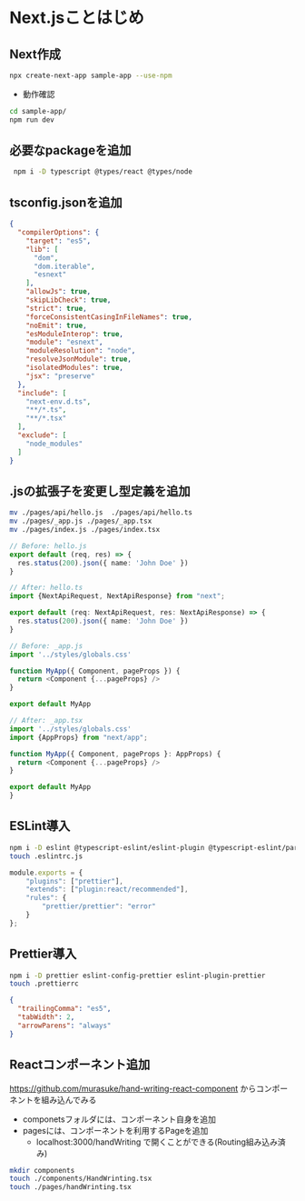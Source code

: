 # Next.jsことはじめ

## Next作成

```bash
npx create-next-app sample-app --use-npm
```
* 動作確認

```bash
cd sample-app/
npm run dev
```
## 必要なpackageを追加
```bash
 npm i -D typescript @types/react @types/node

```

## tsconfig.jsonを追加
```json
{
  "compilerOptions": {
    "target": "es5",
    "lib": [
      "dom",
      "dom.iterable",
      "esnext"
    ],
    "allowJs": true,
    "skipLibCheck": true,
    "strict": true,
    "forceConsistentCasingInFileNames": true,
    "noEmit": true,
    "esModuleInterop": true,
    "module": "esnext",
    "moduleResolution": "node",
    "resolveJsonModule": true,
    "isolatedModules": true,
    "jsx": "preserve"
  },
  "include": [
    "next-env.d.ts",
    "**/*.ts",
    "**/*.tsx"
  ],
  "exclude": [
    "node_modules"
  ]
}
```

## .jsの拡張子を変更し型定義を追加

```bash
mv ./pages/api/hello.js  ./pages/api/hello.ts
mv ./pages/_app.js ./pages/_app.tsx
mv ./pages/index.js ./pages/index.tsx
```

```typescript
// Before: hello.js
export default (req, res) => {
  res.status(200).json({ name: 'John Doe' })
}

// After: hello.ts
import {NextApiRequest, NextApiResponse} from "next";

export default (req: NextApiRequest, res: NextApiResponse) => {
  res.status(200).json({ name: 'John Doe' })
}
```


```typescript
// Before: _app.js
import '../styles/globals.css'

function MyApp({ Component, pageProps }) {
  return <Component {...pageProps} />
}

export default MyApp

// After: _app.tsx
import '../styles/globals.css'
import {AppProps} from "next/app";

function MyApp({ Component, pageProps }: AppProps) {
  return <Component {...pageProps} />
}

export default MyApp
}
```

## ESLint導入

```bash
npm i -D eslint @typescript-eslint/eslint-plugin @typescript-eslint/parser
touch .eslintrc.js
```

```javascript
module.exports = {
    "plugins": ["prettier"],
    "extends": ["plugin:react/recommended"],
    "rules": {
        "prettier/prettier": "error"
    }
};
```

## Prettier導入

```bash
npm i -D prettier eslint-config-prettier eslint-plugin-prettier
touch .prettierrc
```

```json
{
  "trailingComma": "es5",
  "tabWidth": 2,
  "arrowParens": "always"
}
```


## Reactコンポーネント追加

https://github.com/murasuke/hand-writing-react-component
からコンポーネントを組み込んでみる

* componetsフォルダには、コンポーネント自身を追加
* pagesには、コンポーネントを利用するPageを追加
  * localhost:3000/handWriting で開くことができる(Routing組み込み済み)

```bash
mkdir components
touch ./components/HandWrinting.tsx
touch ./pages/handWrinting.tsx
```

